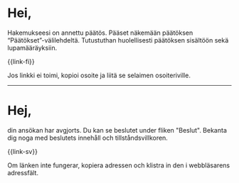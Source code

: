 # Hei,

Hakemukseesi on annettu p&auml;&auml;t&ouml;s. P&auml;&auml;set n&auml;kem&auml;&auml;n p&auml;&auml;t&ouml;ksen &#8220;P&auml;&auml;t&ouml;kset&#8221;-v&auml;lilehdelt&auml;. Tutustuthan huolellisesti p&auml;&auml;t&ouml;ksen sis&auml;lt&ouml;&ouml;n sek&auml; lupam&auml;&auml;r&auml;yksiin.

  {{link-fi}}

Jos linkki ei toimi, kopioi osoite ja liit&auml; se selaimen osoiteriville.

---

# Hej,

din ans&ouml;kan har avgjorts. Du kan se beslutet under fliken &quot;Beslut&quot;. Bekanta dig noga med beslutets inneh&aring;ll och tillst&aring;ndsvillkoren.

  {{link-sv}}

Om l&auml;nken inte fungerar, kopiera adressen och klistra in den i webbl&auml;sarens adressf&auml;lt.

